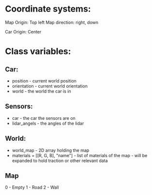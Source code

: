 # Coordinate systems:
Map Origin: Top left
Map direction: right, down

Car Origin: Center


# Class variables:

## Car:
- position - current world position
- orientation - current world orientation
- world - the world the car is in


## Sensors:
- car - the car the sensors are on
- lidar_angels - the angles of the lidar

## World:
- world_map - 2D array holding the map
- materials = [[R, G, B], "name"] - list of materials of the map - will be expanded to hold traction or other relevant data

## Map
0 - Empty
1 - Road
2 - Wall
